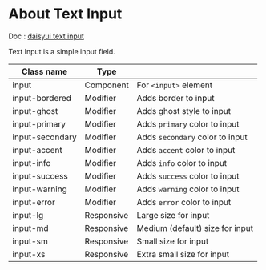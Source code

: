 # About Text Input

Doc : [daisyui text input](https://daisyui.com/components/input/)

Text Input is a simple input field.

| Class name      | Type       |                                 |
| --------------- | ---------- | ------------------------------- |
| input           | Component  | For `<input>` element           |
| input-bordered  | Modifier   | Adds border to input            |
| input-ghost     | Modifier   | Adds ghost style to input       |
| input-primary   | Modifier   | Adds `primary` color to input   |
| input-secondary | Modifier   | Adds `secondary` color to input |
| input-accent    | Modifier   | Adds `accent` color to input    |
| input-info      | Modifier   | Adds `info` color to input      |
| input-success   | Modifier   | Adds `success` color to input   |
| input-warning   | Modifier   | Adds `warning` color to input   |
| input-error     | Modifier   | Adds `error` color to input     |
| input-lg        | Responsive | Large size for input            |
| input-md        | Responsive | Medium (default) size for input |
| input-sm        | Responsive | Small size for input            |
| input-xs        | Responsive | Extra small size for input      |
